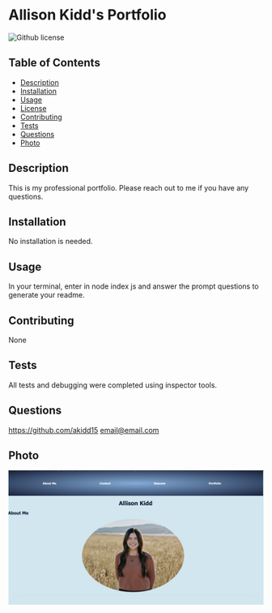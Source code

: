 # Allison Kidd's Portfolio
 ![Github license](https://img.shields.io/badge/license-none-blue.svg)
 ## Table of Contents
 * [Description](#description)
 * [Installation](#installation)
 * [Usage](#usage)
 * [License](#license)
 * [Contributing](#contributors)
 * [Tests](#test)
 * [Questions](#questions)
 * [Photo](#photo)
 ## Description
   This is my professional portfolio. Please reach out to me if you have any questions.
   ## Installation
  No installation is needed.
  ## Usage
  In your terminal, enter in node index js and answer the prompt questions to generate your readme.
  ## Contributing
  None
  ## Tests
  All tests and debugging were completed using inspector tools.
  ## Questions
   https://github.com/akidd15
   email@email.com
  ## Photo
 ![PortfolioImage](./src/assets/images/Screenshot.png)
